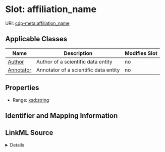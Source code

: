 # Slot: affiliation_name

URI: [cdp-meta:affiliation_name](metadataaffiliation_name)



<!-- no inheritance hierarchy -->




## Applicable Classes

| Name | Description | Modifies Slot |
| --- | --- | --- |
[Author](Author.md) | Author of a scientific data entity |  no  |
[Annotator](Annotator.md) | Annotator of a scientific data entity |  no  |







## Properties

* Range: [xsd:string](http://www.w3.org/2001/XMLSchema#string)





## Identifier and Mapping Information








## LinkML Source

<details>
```yaml
name: affiliation_name
alias: affiliation_name
domain_of:
- Author
- Annotator
range: string

```
</details>